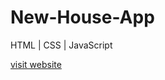 # New-House-App
HTML | CSS | JavaScript

[visit website](https://new-house-with-garden.netlify.app/)
